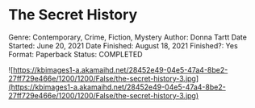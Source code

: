 # The Secret History

Genre: Contemporary, Crime, Fiction, Mystery
Author: Donna Tartt
Date Started: June 20, 2021
Date Finished: August 18, 2021
Finished?: Yes
Format: Paperback
Status: COMPLETED

![https://kbimages1-a.akamaihd.net/28452e49-04e5-47a4-8be2-27ff729e466e/1200/1200/False/the-secret-history-3.jpg](https://kbimages1-a.akamaihd.net/28452e49-04e5-47a4-8be2-27ff729e466e/1200/1200/False/the-secret-history-3.jpg)